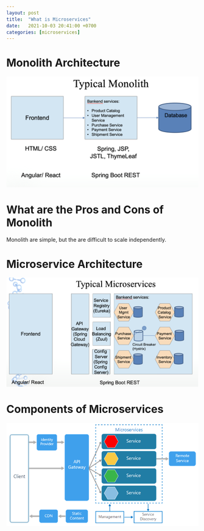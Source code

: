 ```yaml
---
layout: post
title:  "What is Microservices"
date:   2021-10-03 20:41:00 +0700
categories: [microservices]
---
```

# Monolith Architecture
![Typical Monolith Architecture](https://raw.githubusercontent.com/skprasadu/skprasadu.github.io/master/static/img/_posts/monolith-architecture.png)

# What are the Pros and Cons of Monolith

Monolith are simple, but the are difficult to scale independently.

# Microservice Architecture

![Typical Monolith Architecture](https://raw.githubusercontent.com/skprasadu/skprasadu.github.io/master/static/img/_posts/microservices-architecture.png)

# Components of Microservices

![Typical Components of Microservice Architecture](https://raw.githubusercontent.com/skprasadu/skprasadu.github.io/master/static/img/_posts/microservices-cdn.png)

